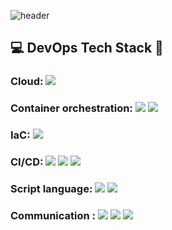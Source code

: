 ![header](https://capsule-render.vercel.app/api?type=rounded&color=auto&height=300&section=header&text=YEONSUN%20YOON&fontSize=70&fontColor=000080)

## 💻 DevOps Tech Stack 🚀
### Cloud: <img src="https://img.shields.io/badge/AWS-232F3E?style=flat-square&logo=amazonwebservices&logoColor=#232F3E"/>
### Container orchestration: <img src="http://img.shields.io/badge/Docker-2496ED?style=flat-square&logo=docker&logoColor=white"/> <img src="http://img.shields.io/badge/Kubernetes-326CE5?style=flat-square&logo=kubernetes&logoColor=white"/>
### IaC: <img src="https://img.shields.io/badge/Terraform-7B42BC?style=flat-square&logo=Terraform&logoColor=white"/>
### CI/CD: <img src="https://img.shields.io/badge/GitHub_Actions-2088FF?style=flat-square&logo=githubactions&logoColor=white"/> <img src="https://img.shields.io/badge/ArgoCD-EF7B4D?style=flat-square&logo=argo&logoColor=black"/> <img src="https://img.shields.io/badge/Jenkins-D24939?style=flat-square&logo=jenkins&logoColor=black"/>
### Script language: <img src="https://img.shields.io/badge/Python-3776AB?style=flat-square&logo=Python&logoColor=white"/> <img src="https://img.shields.io/badge/Shell_Script-121011?style=flat-square&logo=gnu-bash&logoColor=white"/>
### Communication : <img src="https://img.shields.io/badge/Slack-4A154B?style=flat-square&logo=slack&logoColor=white"/> <img src="https://img.shields.io/badge/Jira-0052CC?style=flat-square&logo=jira&logoColor=white"/> <img src="https://img.shields.io/badge/Confluence-172B4D?style=flat-square&logo=confluence&logoColor=white"/>

